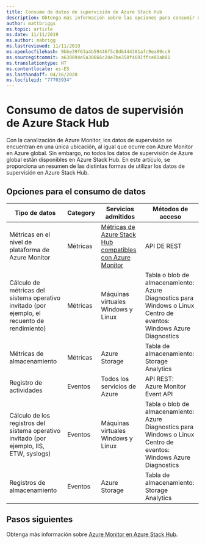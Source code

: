 ```yaml
---
title: Consumo de datos de supervisión de Azure Stack Hub
description: Obtenga más información sobre las opciones para consumir datos de supervisión de Azure Stack Hub.
author: mattbriggs
ms.topic: article
ms.date: 11/11/2019
ms.author: mabrigg
ms.lastreviewed: 11/11/2019
ms.openlocfilehash: 9bbe39f63a4b59446f5c8d6444381afc9ea89cc8
ms.sourcegitcommit: a630894e5a38666c24e7be350f4691ffce81ab81
ms.translationtype: HT
ms.contentlocale: es-ES
ms.lasthandoff: 04/16/2020
ms.locfileid: "77703934"
---
```

# <a name="consume-monitoring-data-from-azure-stack-hub"></a>Consumo de datos de supervisión de Azure Stack Hub

Con la canalización de Azure Monitor, los datos de supervisión se encuentran en una única ubicación, al igual que ocurre con Azure Monitor en Azure global. Sin embargo, no todos los datos de supervisión de Azure global están disponibles en Azure Stack Hub. En este artículo, se proporciona un resumen de las distintas formas de utilizar los datos de supervisión en Azure Stack Hub.
 
## <a name="options-for-data-consumption"></a>Opciones para el consumo de datos

| Tipo de datos | Category | Servicios admitidos | Métodos de acceso |
|-------------------------------------------------------------|----------|------------------------------------------------------------------------|----------------------------------------------------------------------------------------------------|
| Métricas en el nivel de plataforma de Azure Monitor | Métricas | [Métricas de Azure Stack Hub compatibles con Azure Monitor](azure-stack-metrics-supported.md) | API DE REST |
| Cálculo de métricas del sistema operativo invitado (por ejemplo, el recuento de rendimiento) | Métricas | Máquinas virtuales Windows y Linux | Tabla o blob de almacenamiento:<br>Azure Diagnostics para Windows o Linux <br>Centro de eventos:<br>Windows Azure Diagnostics |
| Métricas de almacenamiento | Métricas | Azure Storage | Tabla de almacenamiento:<br>Storage Analytics |
| Registro de actividades | Eventos | Todos los servicios de Azure | API REST:<br>Azure Monitor Event API |
| Cálculo de los registros del sistema operativo invitado (por ejemplo, IIS, ETW, syslogs) | Eventos | Máquinas virtuales Windows y Linux | Tabla o blob de almacenamiento:<br>Azure Diagnostics para Windows o Linux <br>Centro de eventos:<br>Windows Azure Diagnostics |
| Registros de almacenamiento | Eventos | Azure Storage | Tabla de almacenamiento:<br>Storage Analytics |

## <a name="next-steps"></a>Pasos siguientes

Obtenga más información sobre [Azure Monitor en Azure Stack Hub](azure-stack-metrics-azure-data.md).
